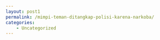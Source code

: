 ```yaml
---
layout: post1
permalink: /mimpi-teman-ditangkap-polisi-karena-narkoba/
categories:
    - Uncategorized
---
```



